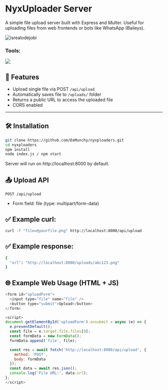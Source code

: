 # NyxUploader Server

A simple file upload server built with Express and Multer. Useful for uploading files from web frontends or bots like WhatsApp (Baileys).

<p align="left"> <img src="https://komarev.com/ghpvc/?username=DaMunchy&label=Profile%20views&color=0e75b6&style=flat" alt="isrealodejobi" />
</p>

### <summary><strong>Tools:</strong></summary>
<p>
    <img src="https://img.shields.io/badge/Text%20Editor-Visual%20Studio%20Code-blue?&logo=visual%20studio%20code&logoColor=blue" />
</p>

## 🚀 Features

- Upload single file via POST `/api/upload`
- Automatically saves file to `/uploads/` folder
- Returns a public URL to access the uploaded file
- CORS enabled

---

## 🛠 Installation

```bash
git clone https://github.com/DaMunchy/nyxploaders.git
cd nyxploaders
npm install
node index.js / npm start
```
Server will run on http://localhost:8000 by default.




## 📤 Upload API

`POST /api/upload`
- Form field: file (type: multipart/form-data)

## ✅ Example curl:
```bash
curl -F "file=@yourfile.png" http://localhost:8000/api/upload
```
## ✅ Example response:
```bash
{
  "url": "http://localhost:8000/uploads/abc123.png"
}
```

## 🌐 Example Web Usage (HTML + JS)
```javascript
<form id="uploadForm">
  <input type="file" name="file" />
  <button type="submit">Upload</button>
</form>

<script>
document.getElementById('uploadForm').onsubmit = async (e) => {
  e.preventDefault();
  const file = e.target.file.files[0];
  const formData = new FormData();
  formData.append('file', file);

  const res = await fetch('http://localhost:8000/api/upload', {
    method: 'POST',
    body: formData
  });
  const data = await res.json();
  console.log('File URL:', data.url);
};
</script>
```
